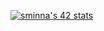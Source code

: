 [![sminna's 42 stats](https://badge42.vercel.app/api/v2/cl1w95zdm004509l0xoepc7zn/stats?cursusId=21&coalitionId=103)](https://github.com/JaeSeoKim/badge42)
